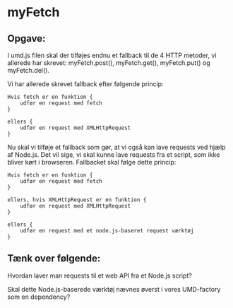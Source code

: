 # myFetch

## Opgave:

I umd.js filen skal der tilføjes endnu et fallback til de 4 HTTP metoder, vi allerede har skrevet: myFetch.post(), myFetch.get(), myFetch.put() og myFetch.del().

Vi har allerede skrevet fallback efter følgende princip:

```pseudo
Hvis fetch er en funktion {
	udfør en request med fetch
}

ellers {
	udfør en request med XMLHttpRequest
}
```

Nu skal vi tilføje et fallback som gør, at vi også kan lave requests ved hjælp af Node.js. Det vil sige, vi skal kunne lave requests fra et script, som ikke bliver kørt i browseren. Fallbacket skal følge dette princip:

```pseudo
Hvis fetch er en funktion {
	udfør en request med fetch
}

ellers, hvis XMLHttpRequest er en funktion {
	udfør en request med XMLHttpRequest
}

ellers {
	udfør en request med et node.js-baseret request værktøj
}
```

## Tænk over følgende:

Hvordan laver man requests til et web API fra et Node.js script?

Skal dette Node.js-baserede værktøj nævnes øverst i vores UMD-factory som en dependency?